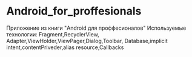 # Android_for_proffesionals
Приложение из книги "Android для проффесионалов"
Используемые технологии: Fragment,RecyclerView, Adapter,ViewHolder,ViewPager,Dialog,Toolbar, Database,implicit intent,contentPriveder,alias resource,Callbacks
